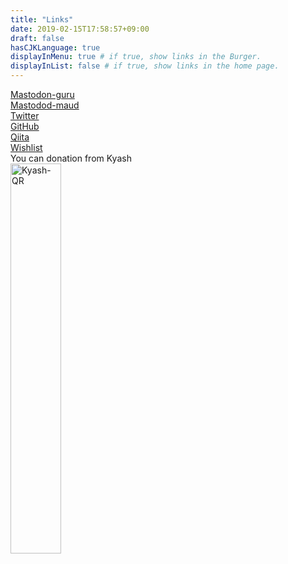 ```yaml
---
title: "Links"
date: 2019-02-15T17:58:57+09:00
draft: false
hasCJKLanguage: true
displayInMenu: true # if true, show links in the Burger.
displayInList: false # if true, show links in the home page.
---
```

<!--Links-->
<!--more-->
[Mastodon-guru](https://mstdn.guru/@blank71)
<br>
[Mastodod-maud](https://mstdn.maud.io/@blank71)
<br>
[Twitter](https://twitter.com/8blank71)
<br>
[GitHub](https://github.com/Blank71)
<br>
[Qiita](https://qiita.com/Blank71)
<br>
[Wishlist](http://amzn.asia/6kxG2dz)
<br>
You can donation from Kyash
<br>
<img src="/002/qrcode.png" title="Kyash-QR" alt="Kyash-QR" width="40%" height="40%">